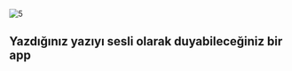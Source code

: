 
![5](https://github.com/Ulasceri/TextToVoice/assets/106450848/6333b4f3-6dd0-4a2e-8e86-35040a46cf23)

## Yazdığınız yazıyı sesli olarak duyabileceğiniz bir app

